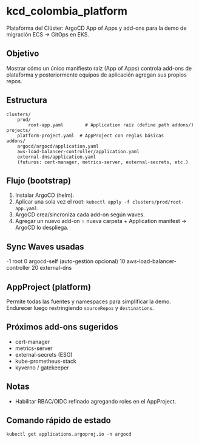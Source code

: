 # kcd_colombia_platform
Plataforma del Clúster: ArgoCD App of Apps y add-ons para la demo de migración ECS → GitOps en EKS.

## Objetivo
Mostrar cómo un único manifiesto raíz (App of Apps) controla add-ons de plataforma y posteriormente equipos de aplicación agregan sus propios repos.

## Estructura
```
clusters/
	prod/
		root-app.yaml        # Application raíz (define path addons/)
projects/
	platform-project.yaml  # AppProject con reglas básicas
addons/
	argocd/argocd/application.yaml
	aws-load-balancer-controller/application.yaml
	external-dns/application.yaml
	(futuros: cert-manager, metrics-server, external-secrets, etc.)
```

## Flujo (bootstrap)
1. Instalar ArgoCD (helm).
2. Aplicar una sola vez el root: `kubectl apply -f clusters/prod/root-app.yaml`.
3. ArgoCD crea/sincroniza cada add-on según waves.
4. Agregar un nuevo add-on = nueva carpeta + Application manifest → ArgoCD lo despliega.

## Sync Waves usadas
-1 root
 0 argocd-self (auto-gestión opcional)
10 aws-load-balancer-controller
20 external-dns

## AppProject (platform)
Permite todas las fuentes y namespaces para simplificar la demo. Endurecer luego restringiendo `sourceRepos` y `destinations`.

## Próximos add-ons sugeridos
- cert-manager
- metrics-server
- external-secrets (ESO)
- kube-prometheus-stack
- kyverno / gatekeeper

## Notas
- Habilitar RBAC/OIDC refinado agregando roles en el AppProject.

## Comando rápido de estado
```
kubectl get applications.argoproj.io -n argocd
```

